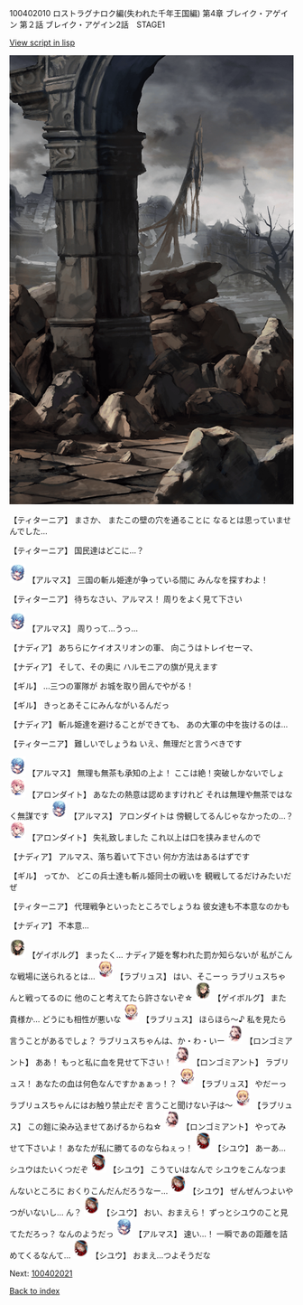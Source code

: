 100402010 ロストラグナロク編(失われた千年王国編) 第4章 ブレイク・アゲイン 第２話 ブレイク・アゲイン2話　STAGE1

[View script in lisp](../scripts/100402010.txt)

![201_border.png](../images/backgrounds/201_border.png)

【ティターニア】
まさか、
またこの壁の穴を通ることに
なるとは思っていませんでした…

【ティターニア】
国民達はどこに…？

<img src="../images/units/3103811.png" alt="3103811.png" height="34"/>
【アルマス】
三国の斬ル姫達が争っている間に
みんなを探すわよ！

【ティターニア】
待ちなさい、アルマス！
周りをよく見て下さい

<img src="../images/units/3103811.png" alt="3103811.png" height="34"/>
【アルマス】
周りって…うっ…

【ナディア】
あちらにケイオスリオンの軍、
向こうはトレイセーマ、

【ナディア】
そして、その奥に
ハルモニアの旗が見えます

【ギル】
…三つの軍隊が
お城を取り囲んでやがる！

【ギル】
きっとあそこにみんながいるんだっ

【ナディア】
斬ル姫達を避けることができても、
あの大軍の中を抜けるのは…

【ティターニア】
難しいでしょうね
いえ、無理だと言うべきです

<img src="../images/units/3103811.png" alt="3103811.png" height="34"/>
【アルマス】
無理も無茶も承知の上よ！
ここは絶！突破しかないでしょ

<img src="../images/units/3100711.png" alt="3100711.png" height="34"/>
【アロンダイト】
あなたの熱意は認めますけれど
それは無理や無茶ではなく無謀です

<img src="../images/units/3103811.png" alt="3103811.png" height="34"/>
【アルマス】
アロンダイトは
傍観してるんじゃなかったの…？

<img src="../images/units/3100711.png" alt="3100711.png" height="34"/>
【アロンダイト】
失礼致しました
これ以上は口を挟みませんので

【ナディア】
アルマス、落ち着いて下さい
何か方法はあるはずです

【ギル】
ってか、
どこの兵士達も斬ル姫同士の戦いを
観戦してるだけみたいだぜ

【ティターニア】
代理戦争といったところでしょうね
彼女達も不本意なのかも

【ナディア】
不本意…

<img src="../images/units/3300711.png" alt="3300711.png" height="34"/>
【ゲイボルグ】
まったく…
ナディア姫を奪われた罰か知らないが
私がこんな戦場に送られるとは…

<img src="../images/units/3200311.png" alt="3200311.png" height="34"/>
【ラブリュス】
はい、そこーっ
ラブリュスちゃんと戦ってるのに
他のこと考えてたら許さないぞ☆

<img src="../images/units/3300711.png" alt="3300711.png" height="34"/>
【ゲイボルグ】
また貴様か…
どうにも相性が悪いな

<img src="../images/units/3200311.png" alt="3200311.png" height="34"/>
【ラブリュス】
ほらほら～♪
私を見たら言うことがあるでしょ？
ラブリュスちゃんは、か・わ・いー

<img src="../images/units/3301011.png" alt="3301011.png" height="34"/>
【ロンゴミアント】
ああ！
もっと私に血を見せて下さい！

<img src="../images/units/3301011.png" alt="3301011.png" height="34"/>
【ロンゴミアント】
ラブリュス！
あなたの血は何色なんですかぁぁっ！？

<img src="../images/units/3200311.png" alt="3200311.png" height="34"/>
【ラブリュス】
やだーっ
ラブリュスちゃんにはお触り禁止だぞ
言うこと聞けない子は～

<img src="../images/units/3200311.png" alt="3200311.png" height="34"/>
【ラブリュス】
この鎧に染み込ませてあげるからね☆

<img src="../images/units/3301011.png" alt="3301011.png" height="34"/>
【ロンゴミアント】
やってみせて下さいよ！
あなたが私に勝てるのならねぇっ！

<img src="../images/units/3201911.png" alt="3201911.png" height="34"/>
【シユウ】
あーあ…
シユウはたいくつだぞ

<img src="../images/units/3201911.png" alt="3201911.png" height="34"/>
【シユウ】
こうていはなんで
シユウをこんなつまんないところに
おくりこんだんだろうなー…

<img src="../images/units/3201911.png" alt="3201911.png" height="34"/>
【シユウ】
ぜんぜんつよいやつがいないし…
ん？

<img src="../images/units/3201911.png" alt="3201911.png" height="34"/>
【シユウ】
おい、おまえら！
ずっとシユウのこと見てただろっ？
なんのようだっ

<img src="../images/units/3103811.png" alt="3103811.png" height="34"/>
【アルマス】
速い…！
一瞬であの距離を詰めてくるなんて…

<img src="../images/units/3201911.png" alt="3201911.png" height="34"/>
【シユウ】
おまえ…つよそうだな


Next: [100402021](100402021.md)

[Back to index](index.md)
